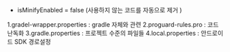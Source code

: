 
- isMinifyEnabled = false (사용하지 않는 코드를 자동으로 제거 )

1.gradel-wrapper.properties : gradle 자체와 관련
2.proguard-rules.pro : 코드 난독화
3.gradle.properties : 프로젝트 수준의 파일들
4.local.properties : 안드로이드 SDK 경로설정

